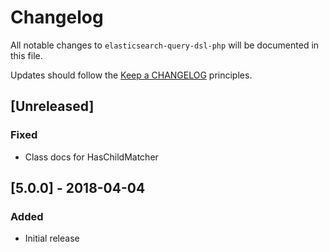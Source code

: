 # Changelog

All notable changes to `elasticsearch-query-dsl-php` will be documented in this file.

Updates should follow the [Keep a CHANGELOG](http://keepachangelog.com/) principles.

## [Unreleased]
### Fixed
- Class docs for HasChildMatcher

## [5.0.0] - 2018-04-04
### Added
- Initial release
